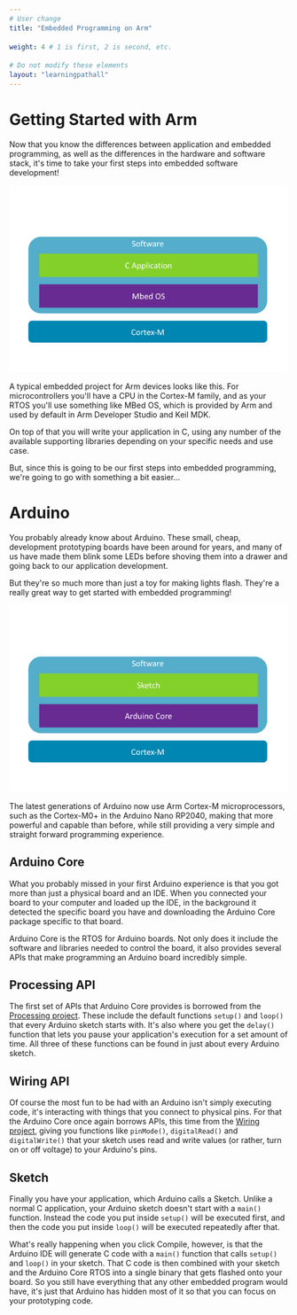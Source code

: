 ```yaml
---
# User change
title: "Embedded Programming on Arm"

weight: 4 # 1 is first, 2 is second, etc.

# Do not modify these elements
layout: "learningpathall"
---
```


# Getting Started with Arm
Now that you know the differences between application and embedded programming, as well as the differences in the hardware and software stack, it's time to take your first steps into embedded software development!

![Arm Embedded stack](_images/embedded_arm_stack.png)

A typical embedded project for Arm devices looks like this. For microcontrollers you'll have a CPU in the Cortex-M family, and as your RTOS you'll use something like MBed OS, which is provided by Arm and used by default in Arm Developer Studio and Keil MDK.

On top of that you will write your application in C, using any number of the available supporting libraries depending on your specific needs and use case.

But, since this is going to be our first steps into embedded programming, we're going to go with something a bit easier...

# Arduino
You probably already know about Arduino. These small, cheap, development prototyping boards have been around for years, and many of us have made them blink some LEDs before shoving them into a drawer and going back to our application development.

But they're so much more than just a toy for making lights flash. They're a really great way to get started with embedded programming!

![Arduino stack](_images/embedded_arduino_stack.png)

The latest generations of Arduino now use Arm Cortex-M microprocessors, such as the Cortex-M0+ in the Arduino Nano RP2040, making that more powerful and capable than before, while still providing a very simple and straight forward programming experience.

## Arduino Core
What you probably missed in your first Arduino experience is that you got more than just a physical board and an IDE. When you connected your board to your computer and loaded up the IDE, in the background it detected the specific board you have and downloading the Arduino Core package specific to that board.

Arduino Core is the RTOS for Arduino boards. Not only does it include the software and libraries needed to control the board, it also provides several APIs that make programming an Arduino board incredibly simple.

## Processing API
The first set of APIs that Arduino Core provides is borrowed from the [Processing project](https://processing.org/). These include the default functions `setup()` and `loop()` that every Arduino sketch starts with. It's also where you get the `delay()` function that lets you pause your application's execution for a set amount of time. All three of these functions can be found in just about every Arduino sketch.

## Wiring API
Of course the most fun to be had with an Arduino isn't simply executing code, it's interacting with things that you connect to physical pins. For that the Arduino Core once again borrows APIs, this time from the [Wiring project](https://wiring.org.co/), giving you functions like `pinMode()`, `digitalRead()` and `digitalWrite()` that your sketch uses read and write values (or rather, turn on or off voltage) to your Arduino's pins.

## Sketch
Finally you have your application, which Arduino calls a Sketch. Unlike a normal C application, your Arduino sketch doesn't start with a `main()` function. Instead the code you put inside `setup()` will be executed first, and then the code you put inside `loop()` will be executed repeatedly after that. 

What's really happening when you click Compile, however, is that the Arduino IDE will generate C code with a `main()` function that calls `setup()` and `loop()` in your sketch. That C code is then combined with your sketch and the Arduino Core RTOS into a single binary that gets flashed onto your board. So you still have everything that any other embedded program would have, it's just that Arduino has hidden most of it so that you can focus on your prototyping code.